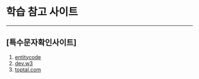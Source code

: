 # 학습 참고 사이트

---
## [특수문자확인사이트]
1. [entitycode](https://entitycode.com/)
2. [dev.w3](https://dev.w3.org/html5/html-author/charref)
3. [toptal.com](https://www.toptal.com/designers/htmlarrows/)
